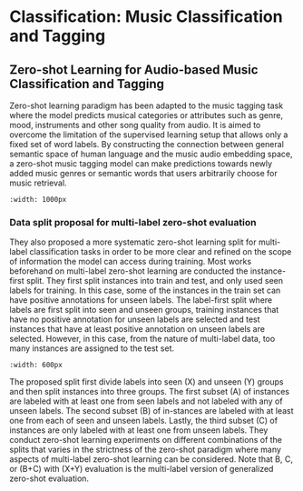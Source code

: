 # Classification: Music Classification and Tagging

## Zero-shot Learning for Audio-based Music Classification and Tagging
Zero-shot learning paradigm has been adapted to the music tagging task where the model predicts musical categories or attributes such as genre, mood, instruments and other song quality from audio. It is aimed to overcome the limitation of the supervised learning setup that allows only a fixed set of word labels.
By constructing the connection between general semantic space of human language and the music audio embedding space, a zero-shot music tagging model can make predictions towards newly added music genres or semantic words that users arbitrarily choose for music retrieval. 

```{image} ../assets/zsl/zsl_music_tagging.png
:width: 1000px
```   

### Data split proposal for multi-label zero-shot evaluation
They also proposed a more systematic zero-shot learning split for multi-label classification tasks in order to be more clear and refined on the scope of information the model can access during training. 
Most works beforehand on multi-label zero-shot learning are conducted the instance-first split. They first split instances into train and test, and only used seen labels for training. In this case, some of the instances in the train set can have positive annotations for unseen labels. The label-first split where labels are first split into seen and unseen groups, training instances that have no positive annotation for unseen labels are selected and test instances that have at least positive annotation on unseen labels are selected. However, in this case, from the nature of multi-label data, too many instances are assigned to the test set.

```{image} ../assets/zsl/zeroshot_split3.png
:width: 600px
```   

The proposed split first divide labels into seen (X) and unseen (Y) groups and then split instances into three groups. The first subset (A) of instances are labeled with at least one from seen labels and not labeled with any of unseen labels. The second subset (B) of in-stances are labeled with at least one from each of seen and unseen labels. Lastly, the third subset (C) of instances are only labeled with at least one from unseen labels. They conduct zero-shot learning experiments on different combinations of the splits that varies in the strictness of the zero-shot paradigm where many aspects of multi-label zero-shot learning can be considered. Note that B, C, or (B+C) with (X+Y) evaluation is the multi-label version of generalized zero-shot evaluation.

